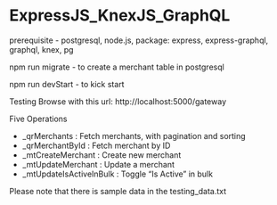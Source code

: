 # ExpressJS_KnexJS_GraphQL

prerequisite - postgresql, node.js, package: express, express-graphql, graphql, knex, pg

npm run migrate - to create a merchant table in postgresql

npm run devStart - to kick start 

Testing
Browse with this url: http://localhost:5000/gateway

Five Operations
 *  _qrMerchants : Fetch merchants, with pagination and sorting
 *  _qrMerchantById : Fetch merchant by ID
 *  _mtCreateMerchant : Create new merchant
 *  _mtUpdateMerchant : Update a merchant
 *  _mtUpdateIsActiveInBulk : Toggle “Is Active” in bulk
 
 Please note that there is sample data in the testing_data.txt



